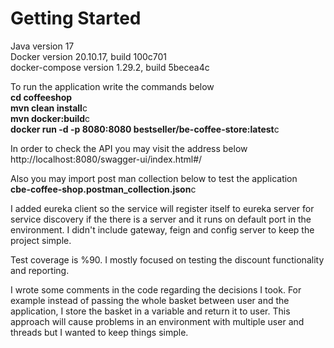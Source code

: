 # Getting Started
Java version 17 <br/> 
Docker version 20.10.17, build 100c701 <br/> 
docker-compose version 1.29.2, build 5becea4c <br/> 


To run the application write the commands below <br/> 
**cd coffeeshop** <br/>
**mvn clean install**c<br/>
**mvn docker:build**c<br/>
**docker run -d -p 8080:8080 bestseller/be-coffee-store:latest**c <br/> 

In order to check the API you may visit the address below<br/> 
http://localhost:8080/swagger-ui/index.html#/<br/> 

Also you may import post man collection below to test the application<br/> 
**cbe-coffee-shop.postman_collection.json**c<br/> 

I added eureka client so the service will register itself to eureka server for service discovery if the
there is a server and it runs on default port in the environment. I didn't include gateway, feign and config 
server to keep the project simple. 

Test coverage is %90. I mostly focused on testing the discount functionality and reporting.

I wrote some comments in the code regarding the decisions I took. 
For example instead of passing the whole basket between user and the application, I store the basket in a variable 
and return it to user. This approach will cause problems in an environment with multiple user and threads but I 
wanted to keep things simple.



